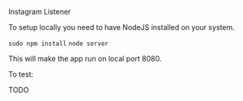 Instagram Listener

To setup locally you need to have NodeJS installed on your system.

```sudo npm install```
```node server```

This will make the app run on local port 8080.

To test:

TODO